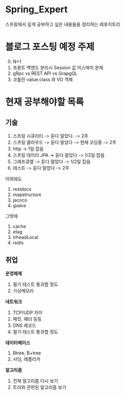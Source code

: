 # Spring_Expert
스프링에서 깊게 공부하고 싶은 내용들을 정리하는 레포지토리

# 블로그 포스팅 예정 주제 

0. N+1
1. 프론트 백엔드 분리시 Session 값 미스매치 문제 
2. gRpc vs REST API vs GrapgQL  
3. 코틀린 value class 와 VO 객체  

# 현재 공부해야할 목록 
## 기술 

1. 스프링 시큐리티 -> 듣다 말았다. -> 2주 
2. 스프링 클라우드 -> 듣다 말았다 -> 현재 코딩중 -> 2주  
3. http -> 1일 잡음 
4. 스프링 데이터 JPA -> 듣다 말았다 -> 1/2일 잡음 
5. 그래프큐엘 -> 듣다 말았다 -> 1/2일 잡음 
6. 테스트 -> 듣다 말았다 -> 2주 
  
이외에도   
1. restdocs
2. mapstructure
3. jacoco
4. guava

그밖에 
1. cache
2. etag
3. trheadLocal
4. redis


## 취업
**운영체제**  
1. 필기 테스트 통과할 정도
2. 가상메모리 

**네트워크**   
1. TCP/UDP 차이
2. 패킷, 헤더 등등
3. DNS 레코드  
4. 필기 테스트 통과할 정도

**데이터베이스**
1. Btree, B+tree
2. 샤딩, 레플리카 

**알고리즘**
1. 전체 알고리즘 다시 보기
2. 트리와 관련된 알고리즘 보기 



